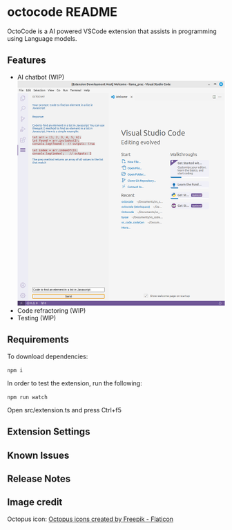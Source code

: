 # octocode README

OctoCode is a AI powered VSCode extension that assists in programming using Language models.

## Features

-   AI chatbot (WIP)
![Chatbot screenshot](/img/octocode.png)
-   Code refractoring (WIP)
-   Testing (WIP)

## Requirements

To download dependencies:

`npm i`

In order to test the extension, run the following:

`npm run watch`

Open src/extension.ts and press Ctrl+f5

## Extension Settings


## Known Issues



## Release Notes


## Image credit

Octopus icon:
<a href="https://www.flaticon.com/free-icons/octopus" title="octopus icons">Octopus icons created by Freepik - Flaticon</a>

